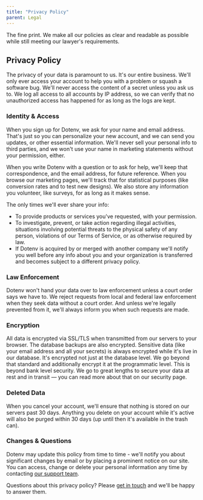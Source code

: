 ```yaml
---
title: "Privacy Policy"
parent: Legal
---
```


<p class="max-w-3xl mx-auto text-xs text-center my-10">The fine print. We make all our policies as clear and readable as possible while still meeting our lawyer's requirements.</p>

<section class="max-w-3xl mx-auto mb-20 flex flex-col">
  <h2 class="text-left text-4xl md:text-5xl font-bold tracking-tight bg-gradient-to-r bg-clip-text text-transparent leading-tight text-zinc-950 dark:text-zinc-200">Privacy Policy</h2>

  <p class="mt-6">The privacy of your data is paramount to us. It's our entire business. We'll only ever access your account to help you with a problem or squash a software bug. We'll never access the content of a secret unless you ask us to. We log all access to all accounts by IP address, so we can verify that no unauthorized access has happened for as long as the logs are kept.</p>

  <h3 class="mt-6 text-left text-xl font-bold tracking-tight">Identity & Access</h3>

  <p class="mt-6">When you sign up for Dotenv, we ask for your name and email address. That's just so you can personalize your new account, and we can send you updates, or other essential information. We'll never sell your personal info to third parties, and we won't use your name in marketing statements without your permission, either.</p>

  <p class="mt-6">When you write Dotenv with a question or to ask for help, we'll keep that correspondence, and the email address, for future reference. When you browse our marketing pages, we'll track that for statistical purposes (like conversion rates and to test new designs). We also store any information you volunteer, like surveys, for as long as it makes sense.</p>

  <p class="mt-6">The only times we'll ever share your info:</p>

  <ul class="mt-6 list-disc ml-5">
    <li>To provide products or services you've requested, with your permission.</li>
    <li>To investigate, prevent, or take action regarding illegal activities, situations involving potential threats to the physical safety of any person, violations of our Terms of Service, or as otherwise required by law.</li>
    <li>If Dotenv is acquired by or merged with another company we'll notify you well before any info about you and your organization is transferred and becomes subject to a different privacy policy.</li>
  </ul>

  <h3 class="mt-6 text-left text-xl font-bold tracking-tight">Law Enforcement</h3>

  <p class="mt-6">Dotenv won't hand your data over to law enforcement unless a court order says we have to. We reject requests from local and federal law enforcement when they seek data without a court order. And unless we're legally prevented from it, we'll always inform you when such requests are made.</p>

  <h3 class="mt-6 text-left text-xl font-bold tracking-tight">Encryption</h3>

  <p class="mt-6">All data is encrypted via SSL/TLS when transmitted from our servers to your browser. The database backups are also encrypted. Sensitive data (like your email address and all your secrets) is always encrypted while it's live in our database. It's encrypted not just at the database level. We go beyond that standard and additionally encrypt it at the programmatic level. This is beyond bank level security. We go to great lengths to secure your data at rest and in transit — you can read more about that on our security page.</p>

  <h3 class="mt-6 text-left text-xl font-bold tracking-tight">Deleted Data</h3>

  <p class="mt-6">When you cancel your account, we'll ensure that nothing is stored on our servers past 30 days. Anything you delete on your account while it's active will also be purged within 30 days (up until then it's available in the trash can).</p>

  <h3 class="mt-6 text-left text-xl font-bold tracking-tight">Changes & Questions</h3>

  <p class="mt-6">Dotenv may update this policy from time to time - we'll notify you about significant changes by email or by placing a prominent notice on our site. You can access, change or delete your personal information any time by contacting <a class="underline" href="mailto:support@dotenv.org">our support team</a>.</p>

  <p class="mt-6">Questions about this privacy policy? Please <a href="mailto:support@dotenv.org">get in touch</a> and we'll be happy to answer them.</p>
</section>
